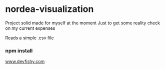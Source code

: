 nordea-visualization
====================

Project solid made for myself at the moment
Just to get some reality check on my current expenses

Reads a simple .csv file

### npm install

www.devfishy.com
